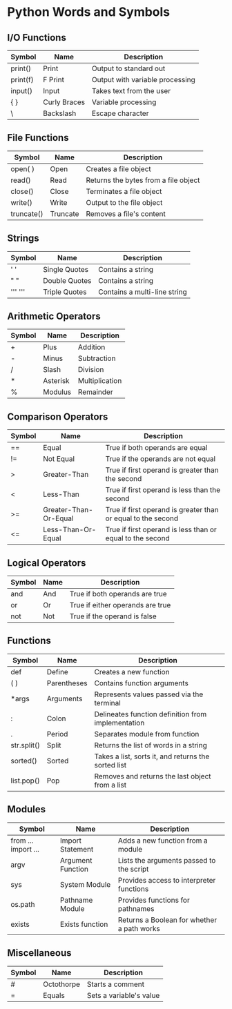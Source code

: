 # Python Words and Symbols

## I/O Functions

|Symbol             |Name                 |Description                                             |
|-------------------|---------------------|------------------------------------------------------------|
|print()            |Print                |Output to standard out                                      |
|print(f)           |F Print              |Output with variable processing                             |
|input()            |Input                |Takes text from the user                                    |
|{ }                |Curly Braces         |Variable processing                                         |
|\                  |Backslash            |Escape character                                            |

## File Functions

|Symbol             |Name                 |Description                                                 |
|-------------------|---------------------|------------------------------------------------------------|
|open( )            |Open                 |Creates a file object                                       |
|read()             |Read                 |Returns the bytes from a file object                        |
|close()            |Close                |Terminates a file object                                    |
|write()            |Write                |Output to the file object                                   |
|truncate()         |Truncate             |Removes a file's content                                    |

## Strings

|Symbol             |Name                 |Description                                                 |
|-------------------|---------------------|------------------------------------------------------------|
|' '                |Single Quotes        |Contains a string                                           |
|" "                |Double Quotes        |Contains a string                                           |
|''' '''            |Triple Quotes        |Contains a multi-line string                                |

## Arithmetic Operators

|Symbol             |Name                 |Description                                                 |
|-------------------|---------------------|------------------------------------------------------------|
|\+                 |Plus                 |Addition                                                    |
|\-                 |Minus                |Subtraction                                                 |
|/                  |Slash                |Division                                                    |
|*                  |Asterisk             |Multiplication                                              |
|%                  |Modulus              |Remainder                                                   |

## Comparison Operators

|Symbol             |Name                 |Description                                                 |
|-------------------|---------------------|------------------------------------------------------------|
|==                 |Equal                |True if both operands are equal                             |
|!=                 |Not Equal            |True if the operands are not equal                          |
|\>                 |Greater-Than         |True if first operand is greater than the second            |
|<                  |Less-Than            |True if first operand is less than the second               |
|\>=                |Greater-Than-Or-Equal|True if first operand is greater than or equal to the second|
|<=                 |Less-Than-Or-Equal   |True if first operand is less than or equal to the second   |

## Logical Operators

|Symbol             |Name                 |Description                                                 |
|-------------------|---------------------|------------------------------------------------------------|
|and                |And                  |True if both operands are true                              |
|or                 |Or                   |True if either operands are true                            |
|not                |Not                  |True if the operand is false                                |

## Functions

|Symbol             |Name                 |Description                                                 |
|-------------------|---------------------|------------------------------------------------------------|
|def                |Define               |Creates a new function                                      |
|( )                |Parentheses          |Contains function arguments                                 |
|*args              |Arguments            |Represents values passed via the terminal                   |
|:                  |Colon                |Delineates function definition from implementation          |
|.                  |Period               |Separates module from function                              |
|str.split()        |Split                |Returns the list of words in a string                       |
|sorted()           |Sorted               |Takes a list, sorts it, and returns the sorted list         |
|list.pop()         |Pop                  |Removes and returns the last object from a list             |

## Modules

|Symbol             |Name                 |Description                                                 |
|-------------------|---------------------|------------------------------------------------------------|
|from ... import ...|Import Statement     |Adds a new function from a module                           |
|argv               |Argument Function    |Lists the arguments passed to the script                    |
|sys                |System Module        |Provides access to interpreter functions                    |
|os.path            |Pathname Module      |Provides functions for pathnames                            |
|exists             |Exists function      |Returns a Boolean for whether a path works                  |

## Miscellaneous

|Symbol             |Name                 |Description                                                 |
|-------------------|---------------------|------------------------------------------------------------|
|\#                 |Octothorpe           |Starts a comment                                            |
|=                  |Equals               |Sets a variable's value                                     |